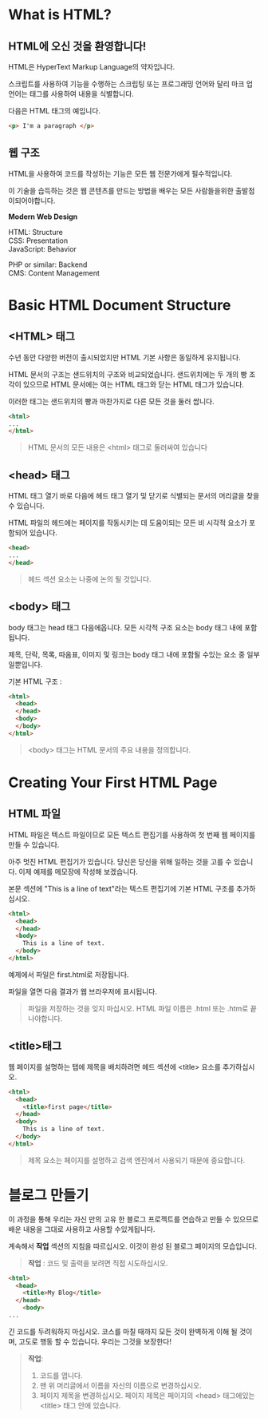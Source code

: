 # What is HTML?

## HTML에 오신 것을 환영합니다!

HTML은 HyperText Markup Language의 약자입니다.

스크립트를 사용하여 기능을 수행하는 스크립팅 또는 프로그래밍 언어와 달리 마크 업 언어는 태그를 사용하여 내용을 식별합니다.

다음은 HTML 태그의 예입니다.

```html
<p> I'm a paragraph </p>
```

## 웹 구조

HTML을 사용하여 코드를 작성하는 기능은 모든 웹 전문가에게 필수적입니다. 

이 기술을 습득하는 것은 웹 콘텐츠를 만드는 방법을 배우는 모든 사람들을위한 출발점이되어야합니다.

**Modern Web Design**

HTML: Structure  
CSS: Presentation  
JavaScript: Behavior  

PHP or similar: Backend  
CMS: Content Management

# Basic HTML Document Structure

## &lt;HTML&gt; 태그

수년 동안 다양한 버전이 출시되었지만 HTML 기본 사항은 동일하게 유지됩니다.

HTML 문서의 구조는 샌드위치의 구조와 비교되었습니다. 샌드위치에는 두 개의 빵 조각이 있으므로 HTML 문서에는 여는 HTML 태그와 닫는 HTML 태그가 있습니다.

이러한 태그는 샌드위치의 빵과 마찬가지로 다른 모든 것을 둘러 쌉니다.

```html
<html>
...
</html>
```

> HTML 문서의 모든 내용은 &lt;html&gt; 태그로 둘러싸여 있습니다

## &lt;head&gt; 태그

HTML 태그 열기 바로 다음에 헤드 태그 열기 및 닫기로 식별되는 문서의 머리글을 찾을 수 있습니다.

HTML 파일의 헤드에는 페이지를 작동시키는 데 도움이되는 모든 비 시각적 요소가 포함되어 있습니다.

```html
<head>
...
</head>
```

> 헤드 섹션 요소는 나중에 논의 될 것입니다.

## &lt;body&gt; 태그

body 태그는 head 태그 다음에옵니다.
모든 시각적 구조 요소는 body 태그 내에 포함됩니다.

제목, 단락, 목록, 따옴표, 이미지 및 링크는 body 태그 내에 포함될 수있는 요소 중 일부일뿐입니다.

기본 HTML 구조 :

```html
<html>
  <head>
  </head>
  <body>
  </body>
</html>
```

> &lt;body&gt; 태그는 HTML 문서의 주요 내용을 정의합니다.

# Creating Your First HTML Page

## HTML 파일

HTML 파일은 텍스트 파일이므로 모든 텍스트 편집기를 사용하여 첫 번째 웹 페이지를 만들 수 있습니다.

아주 멋진 HTML 편집기가 있습니다. 당신은 당신을 위해 일하는 것을 고를 수 있습니다. 이제 예제를 메모장에 작성해 보겠습니다.

본문 섹션에 "This is a line of text"라는 텍스트 편집기에 기본 HTML 구조를 추가하십시오.

```html
<html>
  <head>
  </head>
  <body>
    This is a line of text. 
  </body>
</html>
```

예제에서 파일은 first.html로 저장됩니다.

파일을 열면 다음 결과가 웹 브라우저에 표시됩니다.

> 파일을 저장하는 것을 잊지 마십시오. HTML 파일 이름은 .html 또는 .htm로 끝나야합니다.

## &lt;title&gt;태그

웹 페이지를 설명하는 탭에 제목을 배치하려면 헤드 섹션에 &lt;title&gt; 요소를 추가하십시오.

```html
<html>
  <head>
    <title>first page</title>
  </head>
  <body>
    This is a line of text. 
  </body>
</html>
````

> 제목 요소는 페이지를 설명하고 검색 엔진에서 사용되기 때문에 중요합니다.

# 블로그 만들기

이 과정을 통해 우리는 자신 만의 고유 한 블로그 프로젝트를 연습하고 만들 수 있으므로 배운 내용을 그대로 사용하고 사용할 수있게됩니다. 

계속해서 **작업** 섹션의 지침을 따르십시오. 이것이 완성 된 블로그 페이지의 모습입니다.

> **작업** : 코드 및 출력을 보려면 직접 시도하십시오.

```html
<html>
  <head>
    <title>My Blog</title>
  </head>
    <body>
...
```

긴 코드를 두려워하지 마십시오. 코스를 마칠 때까지 모든 것이 완벽하게 이해 될 것이며, 고도로 행동 할 수 있습니다. 우리는 그것을 보장한다!

> **작업**:  
> 1. 코드를 엽니다.
> 2. 맨 위 머리글에서 이름을 자신의 이름으로 변경하십시오.
> 3. 페이지 제목을 변경하십시오. 페이지 제목은 페이지의 &lt;head&gt; 태그에있는 &lt;title&gt; 태그 안에 있습니다.